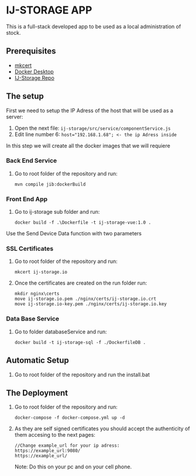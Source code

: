 
# IJ-STORAGE APP
This is a full-stack developed app to be used as a local administration of stock.

## Prerequisites

- [mkcert](https://github.com/FiloSottile/mkcert#installation)
- [Docker Desktop](https://www.docker.com/products/docker-desktop)
- [IJ-Storage Repo](https://github.com/AndresRamosC/IJ-Storage)
## The setup
First we need to setup the IP Adress of the host that will be used as a server:
1. Open the next file: `ij-storage/src/service/componentService.js`
2. Edit line number 6: `host="192.168.1.68"; <- the ip Adress inside`

In this step we will create all the docker images that we will requiere
### Back End Service
1. Go to root folder of the repository and run: 

    ```
    mvn compile jib:dockerBuild
	```
### Front End App
1. Go to ij-storage sub folder and run:
	 ```
   docker build -f .\Dockerfile -t ij-storage-vue:1.0 .
	```
    

Use the Send Device Data function with two parameters

### SSL Certificates
1. Go to root folder of the repository and run: 
	 ```
    mkcert ij-storage.io
	```
 2. Once the certificates are created on the run folder run:
	 ```
	mkdir nginx\certs
    move ij-storage.io.pem ./nginx/certs/ij-storage.io.crt
	move ij-storage.io-key.pem ./nginx/certs/ij-storage.io.key
	```
 ### Data Base Service
 1. Go to folder databaseService and run: 
	 ```
    docker build -t ij-storage-sql -f ./DockerfileDB .
	```

## Automatic Setup
1. Go to root folder of the repository and run the install.bat
## The Deployment

1. Go to root folder of the repository and run: 

    ```
    docker-compose -f docker-compose.yml up -d
	```
2. As they are self signed certificates you should accept the authenticity of them accesing to the next pages:

	 ```
	 //Change example_url for your ip adress:
    https://example_url:9080/
    https://example_url/
	```
	Note: Do this on your pc and on your cell phone.